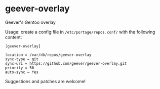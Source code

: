 # geever-overlay
Geever's Gentoo overlay


Usage: create a config file in `/etc/portage/repos.conf/` with the following content:

```
[geever-overlay]

location = /var/db/repos/geever-overlay
sync-type = git
sync-uri = https://github.com/geever/geever-overlay.git
priority = 50
auto-sync = Yes
```

Suggestions and patches are welcome!
